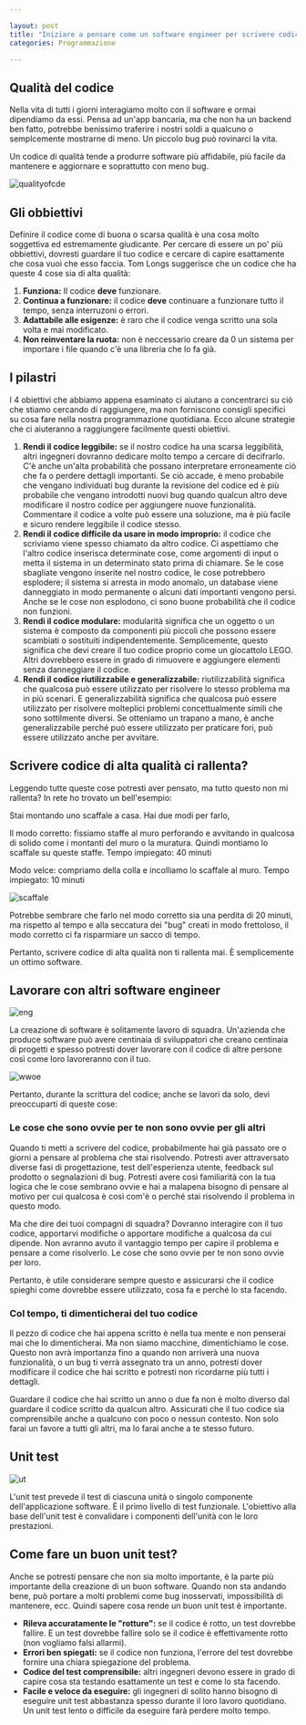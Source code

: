 ```yaml
---

layout: post
title: "Iniziare a pensare come un software engineer per scrivere codice migliore"
categories: Programmazione

---
```


## Qualità del codice 

Nella vita di tutti i giorni interagiamo molto con il software e ormai dipendiamo da essi. Pensa ad un'app bancaria, ma che non ha un backend ben fatto, potrebbe benissimo traferire i nostri soldi a qualcuno o semplcemente mostrarne di meno. Un piccolo bug può rovinarci la vita.

Un codice di qualità tende a produrre software più affidabile, più facile da mantenere e aggiornare e soprattutto con meno bug.

![qualityofcde](https://cdn.hashnode.com/res/hashnode/image/upload/v1639468826578/Rx2sAQQPK.png?auto=compress,format&format=webp)

## Gli obbiettivi

Definire il codice come di buona o scarsa qualità è una cosa molto soggettiva ed estremamente giudicante. Per cercare di essere un po' più obbiettivi, dovresti guardare il tuo codice e cercare di capire esattamente che cosa vuoi che esso faccia. Tom Longs suggerisce che un codice che ha queste 4 cose sia di alta qualità:
 
 1. **Funziona:** Il codice **deve** funzionare.
 2. **Continua a funzionare:** il codice **deve** continuare a funzionare tutto il tempo, senza interruzoni o errori.
 3. **Adattabile alle esigenze:** è raro che il codice venga scritto una sola volta e mai modificato.
 4. **Non reinventare la ruota:** non è neccessario creare da 0 un sistema per importare i file quando c'è una libreria che lo fa già. 
  
 
## I pilastri
 
 I 4 obiettivi che abbiamo appena esaminato ci aiutano a concentrarci su ciò che stiamo cercando di raggiungere, ma non forniscono consigli specifici su cosa fare nella nostra programmazione quotidiana. Ecco alcune strategie che ci aiuteranno a raggiungere facilmente questi obiettivi.
 
 1. **Rendi il codice leggibile:** se il nostro codice ha una scarsa leggibilità, altri ingegneri dovranno dedicare molto tempo a cercare di decifrarlo. C'è anche un'alta probabilità che possano interpretare erroneamente ciò che fa o perdere dettagli importanti. Se ciò accade, è meno probabile che vengano individuati bug durante la revisione del codice ed è più probabile che vengano introdotti nuovi bug quando qualcun altro deve modificare il nostro codice per aggiungere nuove funzionalità. Commentare il codice a volte può essere una soluzione, ma è più facile e sicuro rendere leggibile il codice stesso.
 2. **Rendi il codice difficile da usare in modo improprio:** il codice che scriviamo viene spesso chiamato da altro codice. Ci aspettiamo che l'altro codice inserisca determinate cose, come argomenti di input o metta il sistema in un determinato stato prima di chiamare. Se le cose sbagliate vengono inserite nel nostro codice, le cose potrebbero esplodere; il sistema si arresta in modo anomalo, un database viene danneggiato in modo permanente o alcuni dati importanti vengono persi. Anche se le cose non esplodono, ci sono buone probabilità che il codice non funzioni.
 3. **Rendi il codice modulare:** modularità significa che un oggetto o un sistema è composto da componenti più piccoli che possono essere scambiati o sostituiti indipendentemente. Semplicemente, questo significa che devi creare il tuo codice proprio come un giocattolo LEGO. Altri dovrebbero essere in grado di rimuovere e aggiungere elementi senza danneggiare il codice.
 4. **Rendi il codice riutilizzabile e generalizzabile:** riutilizzabilità significa che qualcosa può essere utilizzato per risolvere lo stesso problema ma in più scenari. E generalizzabilità significa che qualcosa può essere utilizzato per risolvere molteplici problemi concettualmente simili che sono sottilmente diversi. Se otteniamo un trapano a mano, è anche generalizzabile perché può essere utilizzato per praticare fori, può essere utilizzato anche per avvitare.
 
## Scrivere codice di alta qualità ci rallenta?

Leggendo tutte queste cose potresti aver pensato, ma tutto questo non mi rallenta? In rete ho trovato un bell'esempio:

Stai montando uno scaffale a casa. Hai due modi per farlo,

Il modo corretto: fissiamo staffe al muro perforando e avvitando in qualcosa di solido come i montanti del muro o la muratura. Quindi montiamo lo scaffale su queste staffe. Tempo impiegato: 40 minuti

Modo velce: compriamo della colla e incolliamo lo scaffale al muro. Tempo impiegato: 10 minuti

![scaffale](https://cdn.hashnode.com/res/hashnode/image/upload/v1640324588983/2LBrhpL45.png?auto=compress,format&format=webp)

Potrebbe sembrare che farlo nel modo corretto sia una perdita di 20 minuti, ma rispetto al tempo e alla seccatura dei "bug" creati in modo frettoloso, il modo corretto ci fa risparmiare un sacco di tempo.

Pertanto, scrivere codice di alta qualità non ti rallenta mai. È semplicemente un ottimo software.

## Lavorare con altri software engineer

![eng](https://cdn.hashnode.com/res/hashnode/image/upload/v1640324302318/nJpU0r8I7.png?auto=compress,format&format=webp)

La creazione di software è solitamente lavoro di squadra. Un'azienda che produce software può avere centinaia di sviluppatori che creano centinaia di progetti e spesso potresti dover lavorare con il codice di altre persone così come loro lavoreranno con il tuo.

![wwoe](https://cdn.hashnode.com/res/hashnode/image/upload/v1639486653422/PJL7fFlnB.png?auto=compress,format&format=webp)

Pertanto, durante la scrittura del codice; anche se lavori da solo, devi preoccuparti di queste cose:

### Le cose che sono ovvie per te non sono ovvie per gli altri

Quando ti metti a scrivere del codice, probabilmente hai già passato ore o giorni a pensare al problema che stai risolvendo. Potresti aver attraversato diverse fasi di progettazione, test dell'esperienza utente, feedback sul prodotto o segnalazioni di bug. Potresti avere così familiarità con la tua logica che le cose sembrano ovvie e hai a malapena bisogno di pensare al motivo per cui qualcosa è così com'è o perché stai risolvendo il problema in questo modo.

Ma che dire dei tuoi compagni di squadra? Dovranno interagire con il tuo codice, apportarvi modifiche o apportare modifiche a qualcosa da cui dipende. Non avranno avuto il vantaggio  tempo per capire il problema e pensare a come risolverlo. Le cose che sono ovvie per te non sono ovvie per loro.

Pertanto, è utile considerare sempre questo e assicurarsi che il codice spieghi come dovrebbe essere utilizzato, cosa fa e perché lo sta facendo.

### Col tempo, ti dimenticherai del tuo codice

Il pezzo di codice che hai appena scritto è nella tua mente e non penserai mai che lo dimenticherai. Ma non siamo macchine, dimentichiamo le cose. Questo non avrà importanza fino a quando non arriverà una nuova funzionalità, o un bug ti verrà assegnato tra un anno, potresti dover modificare il codice che hai scritto e potresti non ricordarne più tutti i dettagli.

Guardare il codice che hai scritto un anno o due fa non è molto diverso dal guardare il codice scritto da qualcun altro. Assicurati che il tuo codice sia comprensibile anche a qualcuno con poco o nessun contesto. Non solo farai un favore a tutti gli altri, ma lo farai anche a te stesso futuro.

## Unit test

![ut](https://cdn.hashnode.com/res/hashnode/image/upload/v1640324480608/d_hLdlsOw.png?auto=compress,format&format=webp)

L'unit test prevede il test di ciascuna unità o singolo componente dell'applicazione software. È il primo livello di test funzionale. L'obiettivo alla base dell'unit test è convalidare i componenti dell'unità con le loro prestazioni. 

## Come fare un buon unit test?

Anche se potresti pensare che non sia molto importante, è la parte più importante della creazione di un buon software. Quando non sta andando bene, può portare a molti problemi come bug inosservati, impossibilità di mantenere, ecc. Quindi sapere cosa rende un buon unit test è importante.

- **Rileva accuratamente le "rotture":** se il codice è rotto, un test dovrebbe fallire. E un test dovrebbe fallire solo se il codice è effettivamente rotto (non vogliamo falsi allarmi).
- **Errori ben spiegati:** se il codice non funziona, l'errore del test dovrebbe fornire una chiara spiegazione del problema.
- **Codice del test comprensibile:** altri ingegneri devono essere in grado di capire cosa sta testando esattamente un test e come lo sta facendo.
- **Facile e veloce da eseguire:** gli ingegneri di solito hanno bisogno di eseguire unit test abbastanza spesso durante il loro lavoro quotidiano. Un unit test lento o difficile da eseguire farà perdere molto tempo.
